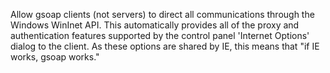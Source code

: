 Allow gsoap clients (not servers) to direct all communications through the Windows WinInet API. This automatically provides all of the proxy and authentication features supported by the control panel 'Internet Options' dialog to the client. As these options are shared by IE, this means that "if IE works, gsoap works."